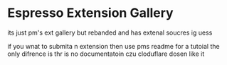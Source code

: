 # Espresso Extension Gallery

its just pm's ext gallery but rebanded and has extenal soucres ig uess

if you wnat to submita n extension then use pms readme for a tutoial the only difrence is thr is no documentatoin czu cloduflare dosen like it